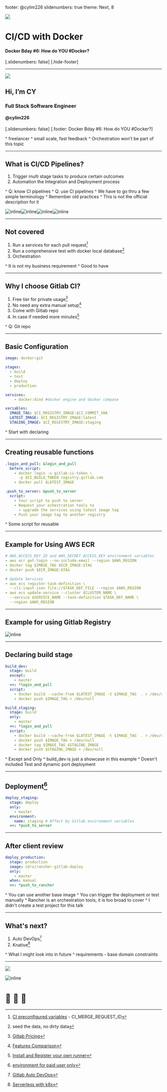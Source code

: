 footer: @cylim226
slidenumbers: true
theme: Next, 8

![](bg.jpg)

# CI/CD with Docker
#### Docker Bday #6: How do YOU #Docker?

[.slidenumbers: false]
[.hide-footer]

---

![](profile.jpg)

## Hi, I’m CY

### Full Stack Software Engineer

#### @cylim226

[.slidenumbers: false]
[.footer: Docker Bday #6: How do YOU #Docker?]


^ freelancer
^ small scale, fast feedback
^ Orchestration won't be part of this topic

---

## What is CI/CD Pipelines?

1. Trigger multi stage tasks to produce certain outcomes
2. Automation the Integration and Deployment process

^ Q: know CI pipelines
^ Q: use CI pipelines
^ We have to go thru a few simple terminology
^ Remember old practices
^ This is not the official description for it

![inline](ci-circle.png)![inline](ci-jenkins.png)![inline](ci-travis.png)![inline](ci-gitlab.png)

---

## Not covered

1. Run a services for each pull request[^1]
2. Run a comprehensive test with docker local database[^2]
3. Orchestration


^ It is not my business requirement
^ Good to have

[^1]: [CI preconfigured variables](https://docs.gitlab.com/ee/ci/variables/) - CI_MERGE_REQUEST_ID

[^2]: seed the data, no dirty data


---

## Why I choose Gitlab CI?

1. Free tier for private usage[^3]
2. No need any extra manual setup[^4]
3. Come with Gitlab repo
4. In case if needed more minutes[^5]

^ Q: Git repo

[^3]: [Gitlab Pricing](https://about.gitlab.com/pricing/)

[^4]: [Features Comparison](https://about.gitlab.com/pricing/gitlab-com/feature-comparison/)

[^5]: [Install and Register your own runner](https://docs.gitlab.com/runner/register/index.html)

---


## Basic Configuration


```yaml
image: docker:git

stages:
  - build
  - test
  - deploy
  - production

services:
    - docker:dind #docker engine and docker compose

variables:
  IMAGE_TAG: $CI_REGISTRY_IMAGE:$CI_COMMIT_SHA
  LATEST_IMAGE: $CI_REGISTRY_IMAGE:latest
  STAGING_IMAGE: $CI_REGISTRY_IMAGE:staging
```

^ Start with declaring

---

## Creating reusable functions

``` yaml
.login_and_pull: &login_and_pull
  before_script:
    - docker login -u gitlab-ci-token \
      -p $CI_BUILD_TOKEN registry.gitlab.com
    - docker pull $LATEST_IMAGE

.push_to_server: &push_to_server
  script:
    - Your script to push to server
    - Request your ochestration tools to 
      - upgrade the services using latest image tag
    - Push your image tag to another registry

```

^ Some script for reusable

---

## Example for Using AWS ECR

```yaml
# AWS_ACCESS_KEY_ID and AWS_SECRET_ACCESS_KEY environment variables
- aws ecr get-login --no-include-email --region $AWS_REGION
- docker tag $IMAGE_TAG $ECR_IMAGE:$TAG
- docker push $ECR_IMAGE:$TAG

# Update Services
- aws ecs register-task-definition \
  --cli-input-json file://$TASK_DEF_FILE --region $AWS_REGION
- aws ecs update-service --cluster $CLUSTER_NAME \
  --service $SERVICE_NAME --task-definition $TASK_DEF_NAME \
  --region $AWS_REGION

```

---

## Example for using Gitlab Registry

![inline](access-token.png)

---

## Declaring build stage

```yaml
build_dev:
  stage: build
  except:
    - master
  <<: *login_and_pull
  script:
    - docker build --cache-from $LATEST_IMAGE -t $IMAGE_TAG  . > /dev/null
    - docker push $IMAGE_TAG > /dev/null

build_staging:
  stage: build
  only:
    - master
  <<: *login_and_pull
  script:
    - docker build --cache-from $LATEST_IMAGE -t $IMAGE_TAG  . > /dev/null
    - docker push $IMAGE_TAG > /dev/null
    - docker tag $IMAGE_TAG $STAGING_IMAGE
    - docker push $STAGING_IMAGE > /dev/null
```

^ Except and Only
^ build_dev is just a showcase in this example
^ Doesn't included Test and dynamic port deployment

---

## Deployment[^6]

``` yaml
deploy_staging:
  stage: deploy
  only:
    - master
  environment:
    name: staging # Affect by Gitlab environment variables
  <<: *push_to_server
```

[^6]: [environment for paid user only](https://gitlab.com/help/ci/variables/README#limiting-environment-scopes-of-variables-premium)

---

## After client review

```yaml
deploy_production:
  stage: production
  image: cdrx/rancher-gitlab-deploy
  only:
    - master
  when: manual
  <<: *push_to_rancher
```

^ You can use another base image
^ You can trigger the deployment or test manually
^ Rancher is an orchestration tools, it is too broad to cover
^ I didn't create a test project for this talk

---

## What's next?

1. Auto DevOps[^7]
2. Knative[^8]

^ What I might look into in future
^ requirements - base domain constraints

[^7]: [Gitlab Auto DevOps](https://gitlab.com/help/topics/autodevops/index.md)

[^8]: [Serverless with k8s](https://github.com/knative/)

---

![](bg-birthday.jpg)

![inline](ic_docker.png)

# 🥳 🥳 🥳